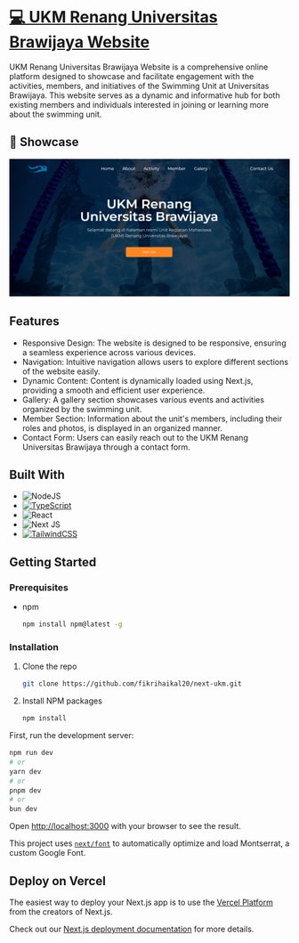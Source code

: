 # [💻 UKM Renang Universitas Brawijaya Website](https://next-ukm.vercel.app/)

UKM Renang Universitas Brawijaya Website is a comprehensive online platform designed to showcase and facilitate engagement with the activities, members, and initiatives of the Swimming Unit at Universitas Brawijaya. This website serves as a dynamic and informative hub for both existing members and individuals interested in joining or learning more about the swimming unit.

## 📸 Showcase
<p align="center">
<img src="./public/demo.PNG" width="600"><br>
</p>

## Features
* Responsive Design: The website is designed to be responsive, ensuring a seamless experience across various devices.
* Navigation: Intuitive navigation allows users to explore different sections of the website easily.
* Dynamic Content: Content is dynamically loaded using Next.js, providing a smooth and efficient user experience.
* Gallery: A gallery section showcases various events and activities organized by the swimming unit.
* Member Section: Information about the unit's members, including their roles and photos, is displayed in an organized manner.
* Contact Form: Users can easily reach out to the UKM Renang Universitas Brawijaya through a contact form.

## Built With
* ![NodeJS](https://img.shields.io/badge/Node.js-43853D?style=for-the-badge&logo=node.js&logoColor=white)
* [![TypeScript](https://img.shields.io/badge/typescript-%23007ACC.svg?style=for-the-badge&logo=typescript&logoColor=white)](https://www.typescriptlang.org/)
* ![React](https://img.shields.io/badge/react-%2320232a.svg?style=for-the-badge&logo=react&logoColor=%2361DAFB)
* ![Next JS](https://img.shields.io/badge/Next-black?style=for-the-badge&logo=next.js&logoColor=white)
* [![TailwindCSS](https://img.shields.io/badge/tailwindcss-%2338B2AC.svg?style=for-the-badge&logo=tailwind-css&logoColor=white)](https://tailwindcss.com/)

## Getting Started

### Prerequisites

* npm
  ```sh
  npm install npm@latest -g
  ```

### Installation

1. Clone the repo
   ```sh
   git clone https://github.com/fikrihaikal20/next-ukm.git
   ```
2. Install NPM packages
   ```sh
   npm install
   ```

First, run the development server:

```bash
npm run dev
# or
yarn dev
# or
pnpm dev
# or
bun dev
```

Open [http://localhost:3000](http://localhost:3000) with your browser to see the result.

This project uses [`next/font`](https://nextjs.org/docs/basic-features/font-optimization) to automatically optimize and load Montserrat, a custom Google Font.

## Deploy on Vercel

The easiest way to deploy your Next.js app is to use the [Vercel Platform](https://vercel.com/new?utm_medium=default-template&filter=next.js&utm_source=create-next-app&utm_campaign=create-next-app-readme) from the creators of Next.js.

Check out our [Next.js deployment documentation](https://nextjs.org/docs/deployment) for more details.

<!-- MARKDOWN LINKS & IMAGES -->
<!-- https://www.markdownguide.org/basic-syntax/#reference-style-links -->
[Node.js]: https://img.shields.io/badge/Node%20Js-20232A?style=for-the-badge&logo=nodedotjs
[Node-url]: https://nodejs.org/en
[Typescript]: https://img.shields.io/badge/Typescript-20232A?style=for-the-badge&logo=typescript
[Typescript-url]: https://www.typescriptlang.org/
[Next.js]: https://img.shields.io/badge/next.js-20232A?style=for-the-badge&logo=nextdotjs&logoColor=white
[Next-url]: https://nextjs.org/
[React.js]: https://img.shields.io/badge/React-20232A?style=for-the-badge&logo=react&logoColor=61DAFB
[React-url]: https://reactjs.org/
[Tailwind-css]: https://img.shields.io/badge/Tailwind-20232A?style=for-the-badge&logo=tailwindcss&logoColor=61DAFB
[Tailwind-url]: https://tailwindcss.com/


